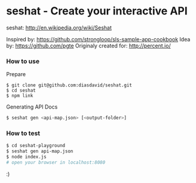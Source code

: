 seshat - Create your interactive API
============


seshat: http://en.wikipedia.org/wiki/Seshat

Inspired by: https://github.com/strongloop/sls-sample-app-cookbook
Idea by: https://github.com/pgte
Originaly created for: http://percent.io/


### How to use

Prepare
```
$ git clone git@github.com:diasdavid/seshat.git
$ cd seshat
$ npm link
```


Generating API Docs
```bash
$ seshat gen <api-map.json> [<output-folder>]
```

### How to test

```bash
$ cd seshat-playground
$ seshat gen api-map.json
$ node index.js
# open your browser in localhost:8080
```

:)
